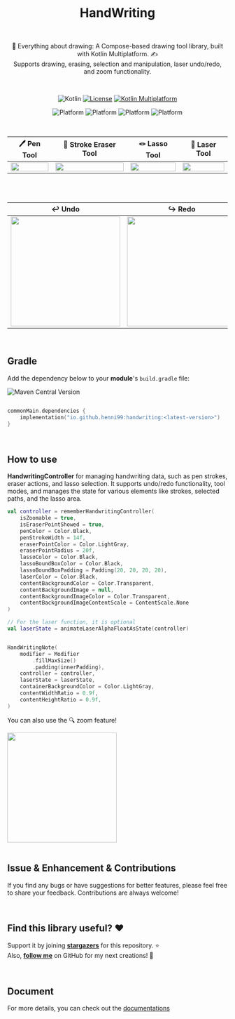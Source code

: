<h1 align="center">HandWriting</h1></br>

<p align="center">
📝 Everything about drawing: A Compose-based drawing tool library, built with Kotlin Multiplatform. ✍️
<br>
Supports drawing, erasing, selection and manipulation, laser undo/redo, and zoom functionality.
</p>

<br>

<div align="center">

![Kotlin](https://img.shields.io/badge/Kotlin-2.1.10-orange)
[![License](https://img.shields.io/badge/License-Apache%202.0-blue.svg)](https://www.apache.org/licenses/LICENSE-2.0)
[![Kotlin Multiplatform](https://img.shields.io/badge/Kotlin-Multiplatform-blue)](https://kotlinlang.org/docs/reference/multiplatform.html)

![Platform](https://img.shields.io/badge/Android-3aab58)
![Platform](https://img.shields.io/badge/IOS-d32408)
![Platform](https://img.shields.io/badge/Desktop(Experimentinal)-097cd5)
![Platform](https://img.shields.io/badge/Web(Experimentinal)-99CC33)
    
</div>

<br>

<p align="center">

🖊️ Pen Tool | 🧽 Stroke Eraser Tool | 🪢  Lasso Tool | 🔦  Laser Tool |
| :---------------: | :---------------: | :---------------: | :---------------: |
| <img src="https://github.com/user-attachments/assets/c479a0eb-3369-47dc-a099-5568fa63bce2" align="center" width="100%"/> | <img src="https://github.com/user-attachments/assets/7892d2df-babb-49d8-a0ea-501c655b0516" align="center" width="100%"/> | <img src="https://github.com/user-attachments/assets/4987ae28-e910-4935-b521-58b98b49810c" align="center" width="100%"/> | <img src="https://github.com/user-attachments/assets/888210c6-834e-42a4-9470-99b989f1ee6a" align="center" width="100%"/> |

<br>
<br>

<div align="center">
    
↩️ Undo | ↪️ Redo |
| :---------------: | :---------------: |
| <img src="https://github.com/user-attachments/assets/955e8c06-c549-4ec9-bb75-deb66ba31ac3" align="center" width="250"/> | <img src="https://github.com/user-attachments/assets/ad126df7-f579-4b57-8491-8c22a2c9d909" align="center" width="250"/> |
</div>


</p>

<br>

## Gradle
Add the dependency below to your **module**'s `build.gradle` file:

![Maven Central Version](https://img.shields.io/maven-central/v/io.github.henni99/handwriting)

```kotlin

commonMain.dependencies {
    implementation("io.github.henni99:handwriting:<latest-version>")
}

```

<br>

## How to use
**HandwritingController** for managing handwriting data, such as pen strokes, eraser actions, and lasso selection. It supports undo/redo functionality, tool modes, and manages the state for various elements like strokes, selected paths, and the lasso area.

```kotlin
val controller = rememberHandwritingController(
    isZoomable = true,
    isEraserPointShowed = true,
    penColor = Color.Black,
    penStrokeWidth = 14f,
    eraserPointColor = Color.LightGray,
    eraserPointRadius = 20f,
    lassoColor = Color.Black,
    lassoBoundBoxColor = Color.Black,
    lassoBoundBoxPadding = Padding(20, 20, 20, 20),
    laserColor = Color.Black,
    contentBackgroundColor = Color.Transparent,
    contentBackgroundImage = null,
    contentBackgroundImageColor = Color.Transparent,
    contentBackgroundImageContentScale = ContentScale.None
)

// For the laser function, it is optional
val laserState = animateLaserAlphaFloatAsState(controller)


HandWritingNote(
    modifier = Modifier
        .fillMaxSize()
        .padding(innerPadding),
    controller = controller,
    laserState = laserState,
    containerBackgroundColor = Color.LightGray,
    contentWidthRatio = 0.9f,
    contentHeightRatio = 0.9f,
)

```

You can also use the 🔍 zoom feature!

<img src="https://github.com/user-attachments/assets/2245a5c8-14cb-4cef-94cf-e4726f387ee3" align="center" width="250"/> 

<br>
<br>

## Issue & Enhancement & Contributions

If you find any bugs or have suggestions for better features, please feel free to share your feedback. Contributions are always welcome!

<br>

## Find this library useful? :heart:
Support it by joining __[stargazers](https://github.com/henni99/Handwriting/stargazers)__ for this repository. :star: <br>
Also, __[follow me](https://github.com/henni99)__ on GitHub for my next creations! 🤩

<br>

## Document

For more details, you can check out the [documentations](https://henni99.github.io/Handwriting/index.html)


